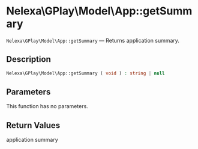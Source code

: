 # Nelexa\GPlay\Model\App::getSummary
`Nelexa\GPlay\Model\App::getSummary` — Returns application summary.

## Description
```php
Nelexa\GPlay\Model\App::getSummary ( void ) : string | null
```

## Parameters
This function has no parameters.

## Return Values
application summary

